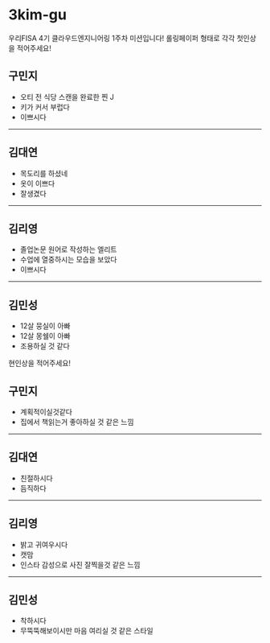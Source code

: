 # 3kim-gu
우리FISA 4기 클라우드엔지니어링 1주차 미션입니다!
롤링페이퍼 형태로 각각 첫인상을 적어주세요!

## 구민지
- 오티 전 식당 스캔을 완료한 찐 J
- 키가 커서 부럽다
- 이쁘시다
---
## 김대연
- 목도리를 하셨네
- 옷이 이쁘다
- 잘생겼다
---
## 김리영
- 졸업논문 원어로 작성하는 엘리트
- 수업에 열중하시는 모습을 보았다
- 이쁘시다
---
## 김민성
- 12살 뭉실이 아빠
- 12살 몽쉘이 아빠
- 조용하실 것 같다

현인상을 적어주세요!

## 구민지
- 계획적이실것같다
- 집에서 책읽는거 좋아하실 것 같은 느낌
---
## 김대연
-  친절하시다
-  듬직하다
---
## 김리영
- 밝고 귀여우시다
- 캣맘
- 인스타 감성으로 사진 잘찍을것 같은 느낌
---
## 김민성
- 착하시다
- 무뚝뚝해보이시만 마음 여리실 것 같은 스타일
